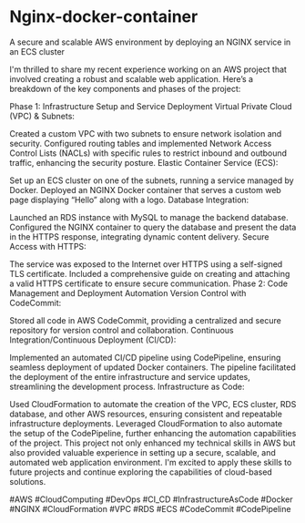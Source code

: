 # Nginx-docker-container
A secure and scalable AWS environment by deploying an NGINX service in an ECS cluster

I'm thrilled to share my recent experience working on an AWS project that involved creating a robust and scalable web application. Here’s a breakdown of the key components and phases of the project:

Phase 1: Infrastructure Setup and Service Deployment
Virtual Private Cloud (VPC) & Subnets:

Created a custom VPC with two subnets to ensure network isolation and security.
Configured routing tables and implemented Network Access Control Lists (NACLs) with specific rules to restrict inbound and outbound traffic, enhancing the security posture.
Elastic Container Service (ECS):

Set up an ECS cluster on one of the subnets, running a service managed by Docker.
Deployed an NGINX Docker container that serves a custom web page displaying “Hello” along with a logo.
Database Integration:

Launched an RDS instance with MySQL to manage the backend database.
Configured the NGINX container to query the database and present the data in the HTTPS response, integrating dynamic content delivery.
Secure Access with HTTPS:

The service was exposed to the Internet over HTTPS using a self-signed TLS certificate.
Included a comprehensive guide on creating and attaching a valid HTTPS certificate to ensure secure communication.
Phase 2: Code Management and Deployment Automation
Version Control with CodeCommit:

Stored all code in AWS CodeCommit, providing a centralized and secure repository for version control and collaboration.
Continuous Integration/Continuous Deployment (CI/CD):

Implemented an automated CI/CD pipeline using CodePipeline, ensuring seamless deployment of updated Docker containers.
The pipeline facilitated the deployment of the entire infrastructure and service updates, streamlining the development process.
Infrastructure as Code:

Used CloudFormation to automate the creation of the VPC, ECS cluster, RDS database, and other AWS resources, ensuring consistent and repeatable infrastructure deployments.
Leveraged CloudFormation to also automate the setup of the CodePipeline, further enhancing the automation capabilities of the project.
This project not only enhanced my technical skills in AWS but also provided valuable experience in setting up a secure, scalable, and automated web application environment. I'm excited to apply these skills to future projects and continue exploring the capabilities of cloud-based solutions.

#AWS #CloudComputing #DevOps #CI_CD #InfrastructureAsCode #Docker #NGINX #CloudFormation #VPC #RDS #ECS #CodeCommit #CodePipeline
